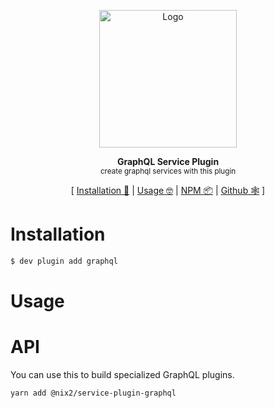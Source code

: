 <p align="center"><img height="220px" src="https://i.imgur.com/clABU3a.png" alt="Logo" /><p>

<p align="center">
  <strong>GraphQL Service Plugin</strong><br />
  <sub>create graphql services with this plugin</sub>
</p>

<p align="center">
  [ <a href="#installation">Installation 💾</a> | <a href="#usage">Usage 🤓</a> | <a href="https://www.npmjs.com/package/@nix2/service-plugin-graphql">NPM 📦</a> | <a href="https://github.com/nix2io/service-plugin-graphql">Github 🕸</a> ]
</p>

# Installation

```sh
$ dev plugin add graphql
```

# Usage

# API

You can use this to build specialized GraphQL plugins.

```sh
yarn add @nix2/service-plugin-graphql
```
